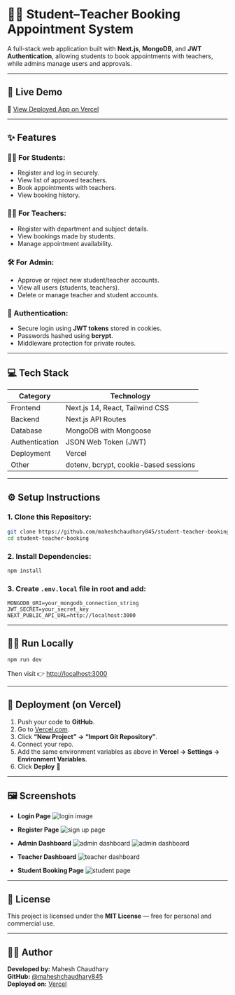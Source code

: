 # 🧑‍🎓 Student–Teacher Booking Appointment System

A full-stack web application built with **Next.js**, **MongoDB**, and **JWT Authentication**, allowing students to book appointments with teachers, while admins manage users and approvals.

---

## 🚀 Live Demo
🔗 [View Deployed App on Vercel](https://student-teacher-app-bice.vercel.app/)

---

## ✨ Features

### 👨‍🎓 For Students:
- Register and log in securely.
- View list of approved teachers.
- Book appointments with teachers.
- View booking history.

### 👨‍🏫 For Teachers:
- Register with department and subject details.
- View bookings made by students.
- Manage appointment availability.

### 🛠️ For Admin:
- Approve or reject new student/teacher accounts.
- View all users (students, teachers).
- Delete or manage teacher and student accounts.

### 🔐 Authentication:
- Secure login using **JWT tokens** stored in cookies.
- Passwords hashed using **bcrypt**.
- Middleware protection for private routes.

---

## 💻 Tech Stack

| Category | Technology |
|-----------|-------------|
| Frontend | Next.js 14, React, Tailwind CSS |
| Backend | Next.js API Routes |
| Database | MongoDB with Mongoose |
| Authentication | JSON Web Token (JWT) |
| Deployment | Vercel |
| Other | dotenv, bcrypt, cookie-based sessions |

---

## ⚙️ Setup Instructions

### 1. Clone this Repository:
```bash
git clone https://github.com/maheshchaudhary845/student-teacher-booking.git
cd student-teacher-booking
```

### 2. Install Dependencies:
```bash
npm install
```

### 3. Create `.env.local` file in root and add:
```env
MONGODB_URI=your_mongodb_connection_string
JWT_SECRET=your_secret_key
NEXT_PUBLIC_API_URL=http://localhost:3000
```

---

## 🧑‍💻 Run Locally
```bash
npm run dev
```
Then visit 👉 [http://localhost:3000](http://localhost:3000)

---

## 🛜 Deployment (on Vercel)

1. Push your code to **GitHub**.
2. Go to [Vercel.com](https://vercel.com/).
3. Click **“New Project” → “Import Git Repository”**.
4. Connect your repo.
5. Add the same environment variables as above in **Vercel → Settings → Environment Variables**.
6. Click **Deploy** 🚀

---

## 🖼️ Screenshots

- **Login Page**
![login image](./public/screenshots/login.png)

- **Register Page**
![sign up page](./public/screenshots/register.png)

- **Admin Dashboard**
![admin dashboard](./public/screenshots/admin1.png)
![admin dashboard](./public/screenshots/admin2.png)

- **Teacher Dashboard**
![teacher dashboard](./public/screenshots/teacher.png)

- **Student Booking Page**
![student page](./public/screenshots/student1.png)

---

## 📜 License
This project is licensed under the **MIT License** — free for personal and commercial use.

---

## 👨‍💻 Author
**Developed by:** Mahesh Chaudhary  
**GitHub:** [@maheshchaudhary845](https://github.com/maheshchaudhary845)  
**Deployed on:** [Vercel](https://vercel.com)
